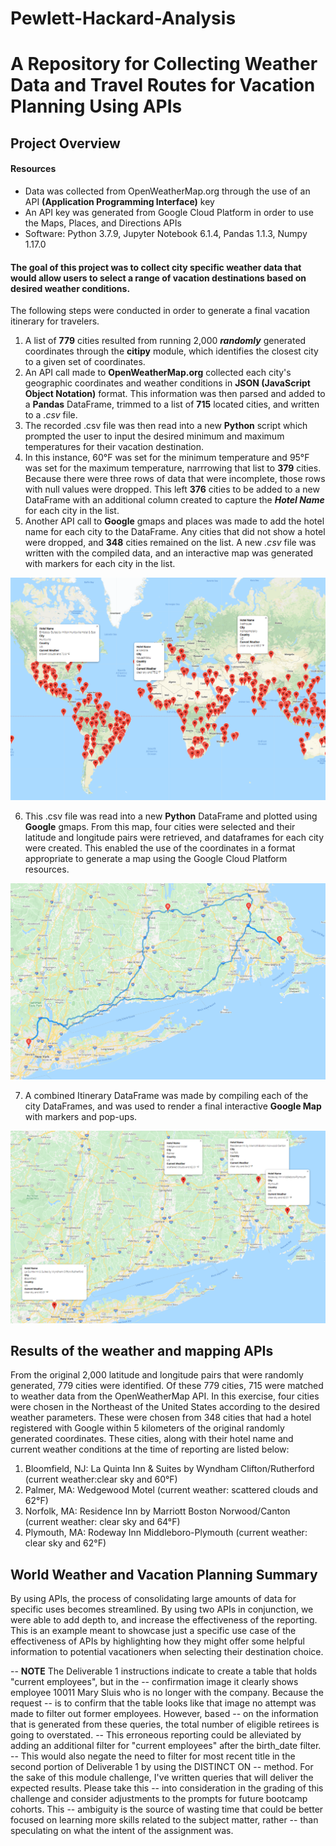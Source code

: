# Pewlett-Hackard-Analysis

# A Repository for Collecting Weather Data and Travel Routes for Vacation Planning Using APIs

## Project Overview

#### Resources
- Data was collected from OpenWeatherMap.org through the use of an API **(Application Programming Interface)** key
- An API key was generated from Google Cloud Platform in order to use the Maps, Places, and Directions APIs
- Software: Python 3.7.9, Jupyter Notebook 6.1.4, Pandas 1.1.3, Numpy 1.17.0

#### The goal of this project was to collect city specific weather data that would allow users to select a range of vacation destinations based on desired weather conditions.
The following steps were conducted in order to generate a final vacation itinerary for travelers.
1.  A list of **779** cities resulted from running 2,000 ***randomly*** generated coordinates through the **citipy** module, which identifies the closest city to a given set of coordinates. 
2.  An API call made to **OpenWeatherMap.org** collected each city's geographic coordinates and weather conditions in **JSON (JavaScript Object Notation)** format. This information was then parsed and added to a **Pandas** DataFrame, trimmed to a list of **715** located cities, and written to a *.csv* file.
3.  The recorded .csv file was then read into a new **Python** script which prompted the user to input the desired minimum and maximum temperatures for their vacation destination.
5.  In this instance, 60°F was set for the minimum temperature and 95°F was set for the maximum temperature, narrrowing that list to **379** cities.  Because there were three rows of data that were incomplete, those rows with null values were dropped.  This left **376** cities to be added to a new DataFrame with an additional column created to capture the ***Hotel Name*** for each city in the list.
6.  Another API call to **Google** gmaps and places was made to add the hotel name for each city to the DataFrame.  Any cities that did not show a hotel were dropped, and **348** cities remained on the list.  A new *.csv* file was written with the compiled data, and an interactive map was generated with markers for each city in the list.

![WeatherPy_vacation_map.png](https://github.com/frostbrosracing/World_Weather_Analysis/blob/main/Vacation_Search/WeatherPy_vacation_map.png)

6.  This .csv file was read into a new **Python** DataFrame and plotted using **Google** gmaps.  From this map, four cities were selected and their latitude and longitude pairs were retrieved, and dataframes for each city were created.  This enabled the use of the coordinates in a format appropriate to generate a map using the Google Cloud Platform resources.

![WeatherPy_travel_map.png](https://github.com/frostbrosracing/World_Weather_Analysis/blob/main/Vacation_Itinerary/WeatherPy_travel_map.png)

7.  A combined Itinerary DataFrame was made by compiling each of the city DataFrames, and was used to render a final interactive **Google Map** with markers and pop-ups.

![WeatherPy_travel_map_markers.png](https://github.com/frostbrosracing/World_Weather_Analysis/blob/main/Vacation_Itinerary/WeatherPy_travel_map_markers.png)
 
## Results of the weather and mapping APIs
From the original 2,000 latitude and longitude pairs that were randomly generated, 779 cities were identified.  Of these 779 cities, 715 were matched to weather data from the OpenWeatherMap API.  In this exercise, four cities were chosen in the Northeast of the United States according to the desired weather parameters.  These were chosen from 348 cities that had a hotel registered with Google within 5 kilometers of the original randomly generated coordinates.  These cities, along with their hotel name and current weather conditions at the time of reporting are listed below:
1.  Bloomfield, NJ:  La Quinta Inn & Suites by Wyndham Clifton/Rutherford (current weather:clear sky and 60°F)
2.  Palmer, MA:  Wedgewood Motel (current weather: scattered clouds and 62°F)
3.  Norfolk, MA: Residence Inn by Marriott Boston Norwood/Canton (current weather: clear sky and 64°F)
4.  Plymouth, MA: Rodeway Inn Middleboro-Plymouth (current weather: clear sky and 62°F)

## World Weather and Vacation Planning Summary
By using APIs, the process of consolidating large amounts of data for specific uses becomes streamlined.  By using two APIs in conjunction, we were able to add depth to, and increase the effectiveness of the reporting.  This is an example meant to showcase just a specific use case of the effectiveness of APIs by highlighting how they might offer some helpful information to potential vacationers when selecting their destination choice. 


-- ****NOTE**** The Deliverable 1 instructions indicate to create a table that holds "current employees", but in the 
-- confirmation image it clearly shows employee 10011 Mary Sluis who is no longer with the company.  Because the request 
-- is to confirm that the table looks like that image no attempt was made to filter out former employees.  However, based
-- on the information that is generated from these queries, the total number of eligible retirees is going to overstated.
-- This erroneous reporting could be alleviated by adding an additional filter for "current employees" after the birth_date filter.
-- This would also negate the need to filter for most recent title in the second portion of Deliverable 1 by using the DISTINCT ON
-- method.  For the sake of this module challenge, I've written queries that will deliver the expected results.  Please take this 
-- into consideration in the grading of this challenge and consider adjustments to the prompts for future bootcamp cohorts.  This
-- ambiguity is the source of wasting time that could be better focused on learning more skills related to the subject matter, rather 
-- than speculating on what the intent of the assignment was.